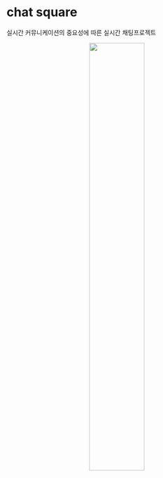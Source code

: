 # chat square
실시간 커뮤니케이션의 중요성에 따른 실시간 채팅프로젝트 
<p align=center>
  <img width=50% src=https://github.com/yujuhye/chat/assets/161537140/4817c645-6a71-4a4c-8eec-7054e218b2bb >
<p/>




